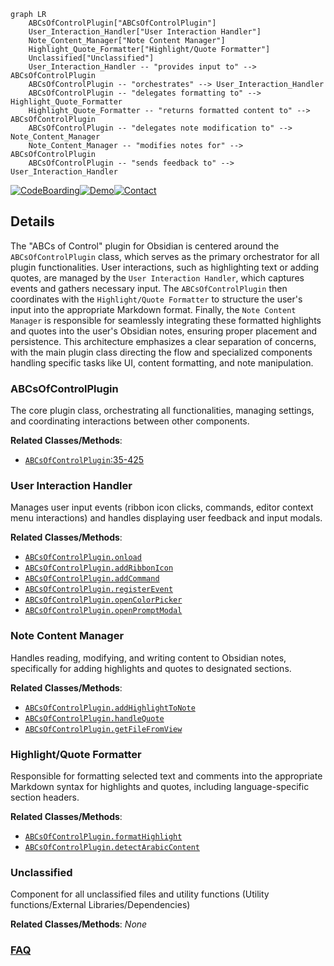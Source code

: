 ```mermaid
graph LR
    ABCsOfControlPlugin["ABCsOfControlPlugin"]
    User_Interaction_Handler["User Interaction Handler"]
    Note_Content_Manager["Note Content Manager"]
    Highlight_Quote_Formatter["Highlight/Quote Formatter"]
    Unclassified["Unclassified"]
    User_Interaction_Handler -- "provides input to" --> ABCsOfControlPlugin
    ABCsOfControlPlugin -- "orchestrates" --> User_Interaction_Handler
    ABCsOfControlPlugin -- "delegates formatting to" --> Highlight_Quote_Formatter
    Highlight_Quote_Formatter -- "returns formatted content to" --> ABCsOfControlPlugin
    ABCsOfControlPlugin -- "delegates note modification to" --> Note_Content_Manager
    Note_Content_Manager -- "modifies notes for" --> ABCsOfControlPlugin
    ABCsOfControlPlugin -- "sends feedback to" --> User_Interaction_Handler
```

[![CodeBoarding](https://img.shields.io/badge/Generated%20by-CodeBoarding-9cf?style=flat-square)](https://github.com/CodeBoarding/CodeBoarding)[![Demo](https://img.shields.io/badge/Try%20our-Demo-blue?style=flat-square)](https://www.codeboarding.org/diagrams)[![Contact](https://img.shields.io/badge/Contact%20us%20-%20contact@codeboarding.org-lightgrey?style=flat-square)](mailto:contact@codeboarding.org)

## Details

The "ABCs of Control" plugin for Obsidian is centered around the `ABCsOfControlPlugin` class, which serves as the primary orchestrator for all plugin functionalities. User interactions, such as highlighting text or adding quotes, are managed by the `User Interaction Handler`, which captures events and gathers necessary input. The `ABCsOfControlPlugin` then coordinates with the `Highlight/Quote Formatter` to structure the user's input into the appropriate Markdown format. Finally, the `Note Content Manager` is responsible for seamlessly integrating these formatted highlights and quotes into the user's Obsidian notes, ensuring proper placement and persistence. This architecture emphasizes a clear separation of concerns, with the main plugin class directing the flow and specialized components handling specific tasks like UI, content formatting, and note manipulation.

### ABCsOfControlPlugin
The core plugin class, orchestrating all functionalities, managing settings, and coordinating interactions between other components.


**Related Classes/Methods**:

- <a href="https://github.com/waheed11/ABCs-of-control/blob/mainsrc/main.ts#L35-L425" target="_blank" rel="noopener noreferrer">`ABCsOfControlPlugin`:35-425</a>


### User Interaction Handler
Manages user input events (ribbon icon clicks, commands, editor context menu interactions) and handles displaying user feedback and input modals.


**Related Classes/Methods**:

- <a href="https://github.com/waheed11/ABCs-of-control/blob/mainsrc/main.ts" target="_blank" rel="noopener noreferrer">`ABCsOfControlPlugin.onload`</a>
- <a href="https://github.com/waheed11/ABCs-of-control/blob/mainsrc/main.ts" target="_blank" rel="noopener noreferrer">`ABCsOfControlPlugin.addRibbonIcon`</a>
- <a href="https://github.com/waheed11/ABCs-of-control/blob/mainsrc/main.ts" target="_blank" rel="noopener noreferrer">`ABCsOfControlPlugin.addCommand`</a>
- <a href="https://github.com/waheed11/ABCs-of-control/blob/mainsrc/main.ts" target="_blank" rel="noopener noreferrer">`ABCsOfControlPlugin.registerEvent`</a>
- <a href="https://github.com/waheed11/ABCs-of-control/blob/mainsrc/main.ts" target="_blank" rel="noopener noreferrer">`ABCsOfControlPlugin.openColorPicker`</a>
- <a href="https://github.com/waheed11/ABCs-of-control/blob/mainsrc/main.ts" target="_blank" rel="noopener noreferrer">`ABCsOfControlPlugin.openPromptModal`</a>


### Note Content Manager
Handles reading, modifying, and writing content to Obsidian notes, specifically for adding highlights and quotes to designated sections.


**Related Classes/Methods**:

- <a href="https://github.com/waheed11/ABCs-of-control/blob/mainsrc/main.ts" target="_blank" rel="noopener noreferrer">`ABCsOfControlPlugin.addHighlightToNote`</a>
- <a href="https://github.com/waheed11/ABCs-of-control/blob/mainsrc/main.ts" target="_blank" rel="noopener noreferrer">`ABCsOfControlPlugin.handleQuote`</a>
- <a href="https://github.com/waheed11/ABCs-of-control/blob/mainsrc/main.ts" target="_blank" rel="noopener noreferrer">`ABCsOfControlPlugin.getFileFromView`</a>


### Highlight/Quote Formatter
Responsible for formatting selected text and comments into the appropriate Markdown syntax for highlights and quotes, including language-specific section headers.


**Related Classes/Methods**:

- <a href="https://github.com/waheed11/ABCs-of-control/blob/mainsrc/main.ts" target="_blank" rel="noopener noreferrer">`ABCsOfControlPlugin.formatHighlight`</a>
- <a href="https://github.com/waheed11/ABCs-of-control/blob/mainsrc/main.ts" target="_blank" rel="noopener noreferrer">`ABCsOfControlPlugin.detectArabicContent`</a>


### Unclassified
Component for all unclassified files and utility functions (Utility functions/External Libraries/Dependencies)


**Related Classes/Methods**: _None_



### [FAQ](https://github.com/CodeBoarding/GeneratedOnBoardings/tree/main?tab=readme-ov-file#faq)